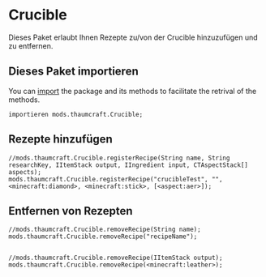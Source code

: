 # Crucible

Dieses Paket erlaubt Ihnen Rezepte zu/von der Crucible hinzuzufügen und zu entfernen.

## Dieses Paket importieren

You can [import](/AdvancedFunctions/Import/) the package and its methods to facilitate the retrival of the methods.

```zenscript
importieren mods.thaumcraft.Crucible;
```

## Rezepte hinzufügen

```zenscript
//mods.thaumcraft.Crucible.registerRecipe(String name, String researchKey, IItemStack output, IIngredient input, CTAspectStack[] aspects);
mods.thaumcraft.Crucible.registerRecipe("crucibleTest", "", <minecraft:diamond>, <minecraft:stick>, [<aspect:aer>]);
```

## Entfernen von Rezepten

```zenscript
//mods.thaumcraft.Crucible.removeRecipe(String name);
mods.thaumcraft.Crucible.removeRecipe("recipeName");


//mods.thaumcraft.Crucible.removeRecipe(IItemStack output);
mods.thaumcraft.Crucible.removeRecipe(<minecraft:leather>);
```